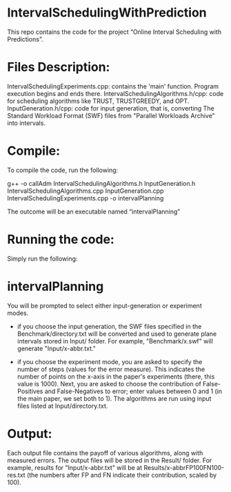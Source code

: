 # IntervalSchedulingWithPrediction
This repo contains the code for the project “Online Interval Scheduling with Predictions”. 

# Files Description: 

IntervalSchedulingExperiments.cpp: contains the 'main' function. Program execution begins and ends there.
IntervalSchedulingAlgorithms.h/cpp: code for scheduling algorithms like TRUST, TRUSTGREEDY, and OPT.
InputGeneration.h/cpp: code for input generation, that is, converting The Standard Workload Format (SWF) files from "Parallel Workloads Archive" into intervals.

# Compile:
To compile the code, run the following:

g++ -o callAdm IntervalSchedulingAlgorithms.h InputGeneration.h IntervalSchedulingAlgorithms.cpp InputGeneration.cpp IntervalSchedulingExperiments.cpp -o intervalPlanning

The outcome will be an executable named “intervalPlanning”

# Running the code:

Simply run the following:

# intervalPlanning

You will be prompted to select either input-generation or experiment modes.
- if you choose the input generation, the SWF files specified in the Benchmark/directory.txt will be converted and used to generate plane intervals stored in Input/ folder. For example, "Benchmark/x.swf" will generate "Input/x-abbr.txt."

- if you choose the experiment mode, you are asked to specify the number of steps (values for the error measure). This indicates the number of points on the x-axis in the paper's experiments (there, this value is 1000). Next, you are asked to choose the contribution of False-Positives and False-Negatives to error; enter values between 0 and 1 (in the main paper, we set both to 1). 
The algorithms are run using input files listed at Input/directory.txt. 

# Output:
Each output file contains the payoff of various algorithms, along with measured errors.
The output files will be stored in the Result/ folder. For example, results for "Input/x-abbr.txt" will be at Results/x-abbrFP100FN100-res.txt (the numbers after FP and FN indicate their contribution, scaled by 100).
